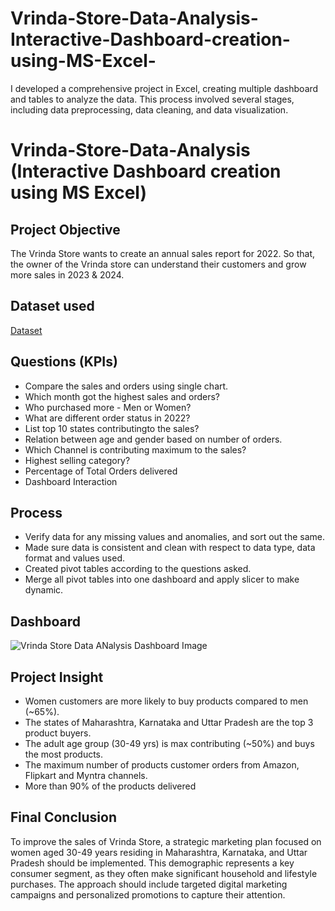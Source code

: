 # Vrinda-Store-Data-Analysis-Interactive-Dashboard-creation-using-MS-Excel-
I developed a comprehensive project in Excel, creating multiple dashboard and tables to analyze the data. This process involved several stages, including data preprocessing, data cleaning, and data visualization.
# Vrinda-Store-Data-Analysis (Interactive Dashboard creation using MS Excel)
## Project Objective
The Vrinda Store wants to create an annual sales report for 2022. So that, the owner of the Vrinda store can understand their customers and grow more sales in 2023 & 2024.
## Dataset used
<a href= "https://github.com/riyasingh2005/Vrinda-Store-Data-Analysis-Interactive-Dashboard-creation-using-MS-Excel-/blob/main/Vrinda%20Store%20Excel%20Sheet.xlsx">Dataset</a>
## Questions (KPIs)
- Compare the sales and orders using single chart.
- Which month got the highest sales and orders?
- Who purchased more - Men or Women?
- What are different order status in 2022?
- List top 10 states contributingto the sales?
- Relation between age and gender based on number of orders.
- Which Channel is contributing maximum to the sales?
- Highest selling category?
- Percentage of Total Orders delivered
- Dashboard Interaction
 <a href= "https://github.com/riyasingh2005/Vrinda-Store-Data-Analysis-Interactive-Dashboard-creation-using-MS-Excel-/blob/main/Vrinda%20Store%20Data%20ANalysis%20Dashboard%20Image.png"></a>

## Process
- Verify data for any missing values and anomalies, and sort out the same.
- Made sure data is consistent and clean with respect to data type, data format and values used.
- Created pivot tables according to the questions asked.
- Merge all pivot tables into one dashboard and apply slicer to make dynamic.

## Dashboard
![Vrinda Store Data ANalysis Dashboard Image](https://github.com/user-attachments/assets/8b16a14b-ac05-446f-8f88-ed06557506ee)


## Project Insight
- Women customers are more likely to buy products compared to men (~65%).
- The states of Maharashtra, Karnataka and Uttar Pradesh are the top 3 product buyers.
- The adult age group (30-49 yrs) is max contributing (~50%) and buys the most products.
- The maximum number of products customer orders from Amazon, Flipkart and Myntra channels.
- More than 90% of the products delivered
## Final Conclusion
To improve the sales of Vrinda Store, a strategic marketing plan focused on women aged 30-49 years residing in Maharashtra, Karnataka, and Uttar Pradesh should be implemented. This demographic represents a key consumer segment, as they often make significant household and lifestyle purchases. The approach should include targeted digital marketing campaigns and personalized promotions to capture their attention.
